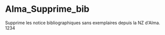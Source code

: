 # Alma_Supprime_bib
Supprime les notice bibliographiques sans exemplaires depuis la NZ d'Alma.
1234
